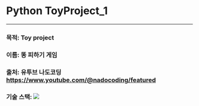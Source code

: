 # Python ToyProject_1
---
### 목적: Toy project

### 이름: 똥 피하기 게임
 
### 출처: 유투브 나도코딩 https://www.youtube.com/@nadocoding/featured

### 기술 스택: <img src="https://img.shields.io/badge/python-3776AB?style=for-the-badge&logo=python&logoColor=white">
